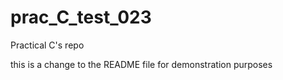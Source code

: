 # prac_C_test_023
Practical C's repo



this is a change to the README file for demonstration purposes
